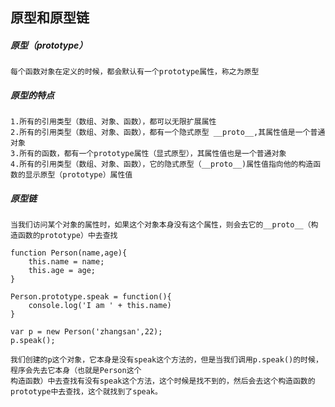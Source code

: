 ## 原型和原型链

##### 原型（prototype）
	每个函数对象在定义的时候，都会默认有一个prototype属性，称之为原型

##### 原型的特点
	1.所有的引用类型（数组、对象、函数），都可以无限扩展属性
	2.所有的引用类型（数组、对象、函数），都有一个隐式原型 __proto__,其属性值是一个普通对象
	3.所有的函数，都有一个prototype属性（显式原型），其属性值也是一个普通对象
	4.所有的引用类型（数组、对象、函数），它的隐式原型（__proto__)属性值指向他的构造函数的显示原型（prototype）属性值

##### 原型链
	当我们访问某个对象的属性时，如果这个对象本身没有这个属性，则会去它的__proto__（构造函数的prototype）中去查找

	function Person(name,age){
		this.name = name;
		this.age = age;		
	}

	Person.prototype.speak = function(){
		console.log('I am ' + this.name)
	}

	var p = new Person('zhangsan',22); 
	p.speak();

	我们创建的p这个对象，它本身是没有speak这个方法的，但是当我们调用p.speak()的时候，程序会先去它本身（也就是Person这个
	构造函数）中去查找有没有speak这个方法，这个时候是找不到的，然后会去这个构造函数的prototype中去查找，这个就找到了speak。
